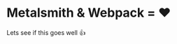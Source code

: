 <html>
  <head>
    <title>Metalsmith & Webpack</title>
    <!-- assets-head -->
  </head>
  <body>

# Metalsmith & Webpack = :heart:

Lets see if this goes well :thumbsup:

  <!-- assets-body -->
  </body>
</html>
